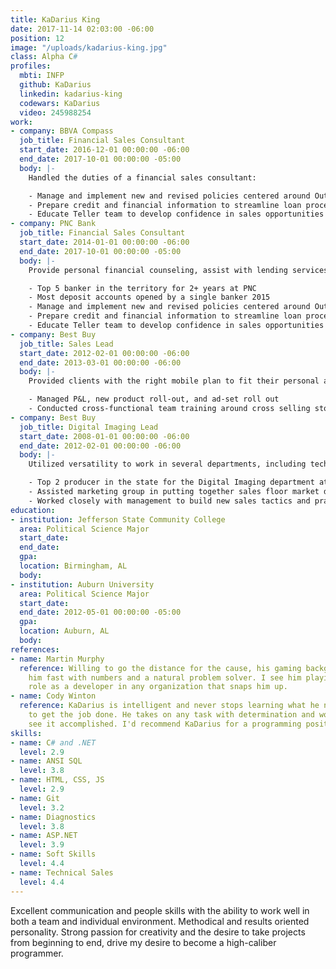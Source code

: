 ```yaml
---
title: KaDarius King
date: 2017-11-14 02:03:00 -06:00
position: 12
image: "/uploads/kadarius-king.jpg"
class: Alpha C#
profiles:
  mbti: INFP
  github: KaDarius
  linkedin: kadarius-king
  codewars: KaDarius
  video: 245988254
work:
- company: BBVA Compass
  job_title: Financial Sales Consultant
  start_date: 2016-12-01 00:00:00 -06:00
  end_date: 2017-10-01 00:00:00 -05:00
  body: |-
    Handled the duties of a financial sales consultant:

    - Manage and implement new and revised policies centered around Outreach and Workplace business growth
    - Prepare credit and financial information to streamline loan processing for mortgage, installment, and CRA loans in accordance with internal and federal policies and procedures
    - Educate Teller team to develop confidence in sales opportunities and provide development in reaching their own personal growth goals
- company: PNC Bank
  job_title: Financial Sales Consultant
  start_date: 2014-01-01 00:00:00 -06:00
  end_date: 2017-10-01 00:00:00 -05:00
  body: |-
    Provide personal financial counseling, assist with lending services, and building relationships with prospects and existing clients to sustain high satisfaction and retention scores:

    - Top 5 banker in the territory for 2+ years at PNC
    - Most deposit accounts opened by a single banker 2015
    - Manage and implement new and revised policies centered around Outreach and Workplace business growth
    - Prepare credit and financial information to streamline loan processing for mortgage, installment, and CRA loans in accordance with internal and federal policies and procedures
    - Educate Teller team to develop confidence in sales opportunities and provide development in reaching their own personal growth goals
- company: Best Buy
  job_title: Sales Lead
  start_date: 2012-02-01 00:00:00 -06:00
  end_date: 2013-03-01 00:00:00 -06:00
  body: |-
    Provided clients with the right mobile plan to fit their personal and/or family needs:

    - Managed P&L, new product roll-out, and ad-set roll out
    - Conducted cross-functional team training around cross selling store cards with every purchase
- company: Best Buy
  job_title: Digital Imaging Lead
  start_date: 2008-01-01 00:00:00 -06:00
  end_date: 2012-02-01 00:00:00 -06:00
  body: |-
    Utilized versatility to work in several departments, including technical support:

    - Top 2 producer in the state for the Digital Imaging department at BestBuy
    - Assisted marketing group in putting together sales floor market during holiday and peak sale quarters
    - Worked closely with management to build new sales tactics and practices to motivate sales team
education:
- institution: Jefferson State Community College
  area: Political Science Major
  start_date: 
  end_date: 
  gpa: 
  location: Birmingham, AL
  body: 
- institution: Auburn University
  area: Political Science Major
  start_date: 
  end_date: 2012-05-01 00:00:00 -05:00
  gpa: 
  location: Auburn, AL
  body: 
references:
- name: Martin Murphy
  reference: Willing to go the distance for the cause, his gaming background makes
    him fast with numbers and a natural problem solver. I see him playing a critical
    role as a developer in any organization that snaps him up.
- name: Cody Winton
  reference: KaDarius is intelligent and never stops learning what he needs to know
    to get the job done. He takes on any task with determination and works hard to
    see it accomplished. I'd recommend KaDarius for a programming position.
skills:
- name: C# and .NET
  level: 2.9
- name: ANSI SQL
  level: 3.8
- name: HTML, CSS, JS
  level: 2.9
- name: Git
  level: 3.2
- name: Diagnostics
  level: 3.8
- name: ASP.NET
  level: 3.9
- name: Soft Skills
  level: 4.4
- name: Technical Sales
  level: 4.4
---
```


Excellent communication and people skills with the ability to work well in both a team and individual environment. Methodical and results oriented personality. Strong passion for creativity and the desire to take projects from beginning to end, drive my desire to become a high-caliber programmer.